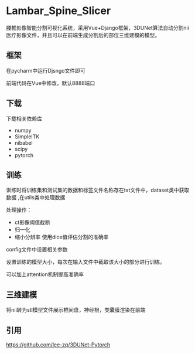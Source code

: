 # Lambar_Spine_Slicer
腰椎影像智能分割可视化系统，采用Vue+Django框架，3DUNet算法自动分割nii医疗影像文件，并且可以在前端生成分割后的部位三维建模的模型。
## 框架
在pycharm中运行Djsngo文件即可


前端代码在Vue中修改，默认8888端口

## 下载
下载相关依赖库
- numpy 
- SimpleITK 
- nibabel 
- scipy 
- pytorch
## 训练
训练时将训练集和测试集的数据和标签文件名称存在txt文件中，dataset类中获取数据 ,在utils类中处理数据

处理操作：
- ct影像阈值截断
- 归一化
- 缩小分辨率
使用dice值评估分割的准确率

config文件中设置相关参数

设置训练的模型大小，每次在输入文件中截取该大小的部分进行训练。

可以加上attention机制提高准确率
## 三维建模
将nii转为stl模型文件展示椎间盘，神经根，类囊膜渲染在前端

## 引用
https://github.com/lee-zq/3DUNet-Pytorch
